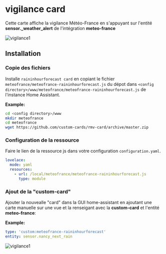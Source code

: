 # vigilance card

Cette carte affiche la vigilance Météo-France en s'appuyant sur l'entité **sensor.<DEPARTEMENT>_weather_alert** de l'intégration **meteo-france**

![vigilance1](img/Meteo-France_Vigilance_Card_1.png)

## Installation

### Copie des fichiers

Installe `raininhourforecast card` en copiant le fichier  `meteofrance/meteofrance-raininhourforecast.js` du dépot dans `<config directory>/www/meteofrance/meteofrance-raininhourforecast.js` de l'instance Home Assistant.

**Example:**

```bash
cd <config directory>/www
mkdir meteofrance
cd meteofrance
wget https://github.com/custom-cards/rmv-card/archive/master.zip
```

### Configuration de la ressource

Faire le lien de la ressource js dans votre configuration `configuration.yaml`.

```yaml
lovelace:
  mode: yaml
  resources:
    - url: /local/meteofrance/meteofrance-raininhourforecast.js
      type: module
```

### Ajout de la "custom-card"

Ajouter la nouvealle "card" dans la GUI home-assistant en ajoutant une carte manuelle sur une vue et la renseigant avec la **custom-card** et 
l'entité **meteo-france**:


**Example:**

```yaml
type: 'custom:meteofrance-raininhourforecast'
entity: sensor.nancy_next_rain
```

![vigilance1](img/Meteo-France_Vigilance_Card_1.png)

